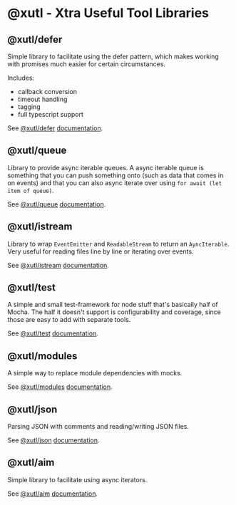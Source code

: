 # @xutl - Xtra Useful Tool Libraries

## @xutl/defer

Simple library to facilitate using the defer pattern, which makes working with promises much easier for certain circumstances.

Includes:

- callback conversion
- timeout handling
- tagging
- full typescript support

See [@xutl/defer](https://gitbub.com/xutl/defer/) [documentation](./defer.md).

## @xutl/queue

Library to provide async iterable queues. A async iterable queue is something that you can push something onto (such as data that comes in on events) and that you can also async iterate over using `for await (let item of queue)`.

See [@xutl/queue](https://gitbub.com/xutl/queue/) [documentation](./queue.md).

## @xutl/istream

Library to wrap `EventEmitter` and `ReadableStream` to return an `AyncIterable`. Very useful for reading files line by line or iterating over events.

See [@xutl/istream](https://gitbub.com/xutl/istream/) [documentation](./istream.md).

## @xutl/test

A simple and small test-framework for node stuff that's basically half of Mocha. The half it doesn't support is configurability and coverage, since those are easy to add with separate tools.

See [@xutl/test](https://gitbub.com/xutl/test/) [documentation](./test.md).

## @xutl/modules

A simple way to replace module dependencies with mocks.

See [@xutl/modules](https://gitbub.com/xutl/modules/) [documentation](./modules.md).

## @xutl/json

Parsing JSON with comments and reading/writing JSON files.

See [@xutl/json](https://gitbub.com/xutl/json/) [documentation](./json.md).

## @xutl/aim

Simple library to facilitate using async iterators.

See [@xutl/aim](https://gitbub.com/xutl/aim/) [documentation](./aim.md).
